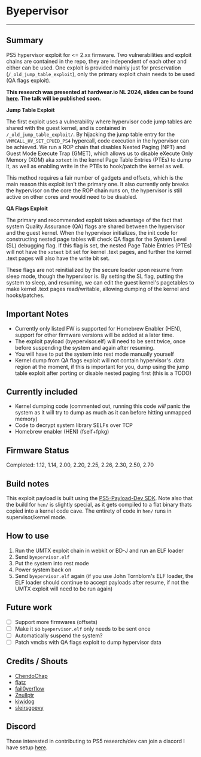 # Byepervisor
---
## Summary
PS5 hypervisor exploit for <= 2.xx firmware. Two vulnerabilities and exploit chains are contained in the repo, they are independent of each other and either can be used. One exploit is provided mainly just for preservation (`/_old_jump_table_exploit`), only the primary exploit chain needs to be used (QA flags exploit).

**This research was presented at hardwear.io NL 2024, slides can be found [here](https://github.com/PS5Dev/Byepervisor/blob/main/Byepervisor_%20Breaking%20PS5%20Hypervisor%20Security.pdf). The talk will be published soon.**

**Jump Table Exploit**

The first exploit uses a vulnerability where hypervisor code jump tables are shared with the guest kernel, and is contained in `/_old_jump_table_exploit/`. By hijacking the jump table entry for the `VMMCALL_HV_SET_CPUID_PS4` hypercall, code execution in the hypervisor can be achieved. We run a ROP chain that disables Nested Paging (NPT) and Guest Mode Execute Trap (GMET), which allows us to disable eXecute Only Memory (XOM) aka `xotext` in the kernel Page Table Entries (PTEs) to dump it, as well as enabling write in the PTEs to hook/patch the kernel as well.

This method requires a fair number of gadgets and offsets, which is the main reason this exploit isn't the primary one. It also currently only breaks the hypervisor on the core the ROP chain runs on, the hypervisor is still active on other cores and would need to be disabled.

**QA Flags Exploit**

The primary and recommended exploit takes advantage of the fact that system Quality Assurance (QA) flags are shared between the hypervisor and the guest kernel. When the hypervisor initializes, the init code for constructing nested page tables will check QA flags for the System Level (SL) debugging flag. If this flag is set, the nested Page Table Entries (PTEs) will not have the `xotext` bit set for kernel .text pages, and further the kernel .text pages will also have the write bit set.

These flags are not reinitialized by the secure loader upon resume from sleep mode, though the hypervisor is. By setting the SL flag, putting the system to sleep, and resuming, we can edit the guest kernel's pagetables to make kernel .text pages read/writable, allowing dumping of the kernel and hooks/patches.

## Important Notes
- Currently only listed FW is supported for Homebrew Enabler (HEN), support for other firmware versions will be added at a later time.
- The exploit payload (byepervisor.elf) will need to be sent twice, once before suspending the system and again after resuming.
- You will have to put the system into rest mode manually yourself
- Kernel dump from QA flags exploit will not contain hypervisor's .data region at the moment, if this is important for you, dump using the jump table exploit after porting or disable nested paging first (this is a TODO)

## Currently included
- Kernel dumping code (commented out, running this code *will* panic the system as it will try to dump as much as it can before hitting unmapped memory)
- Code to decrypt system library SELFs over TCP
- Homebrew enabler (HEN) (fself+fpkg)

## Firmware Status
Completed: 1.12, 1.14, 2.00, 2.20, 2.25, 2.26, 2.30, 2.50, 2.70

## Build notes
This exploit payload is built using the [PS5-Payload-Dev SDK](https://github.com/ps5-payload-dev/sdk). Note also that the build for `hen/` is slightly special, as it gets compiled to a flat binary thats copied into a kernel code cave. The entirety of code in `hen/` runs in supervisor/kernel mode.

## How to use
1. Run the UMTX exploit chain in webkit or BD-J and run an ELF loader
2. Send `byepervisor.elf`
3. Put the system into rest mode
4. Power system back on
5. Send `byepervisor.elf` again (if you use John Tornblom's ELF loader, the ELF loader should continue to accept payloads after resume, if not the UMTX exploit will need to be run again)

## Future work
- [ ] Support more firmwares (offsets)
- [ ] Make it so `byepervisor.elf` only needs to be sent once
- [ ] Automatically suspend the system?
- [ ] Patch vmcbs with QA flags exploit to dump hypervisor data

## Credits / Shouts
- [ChendoChap](https://github.com/ChendoChap)
- [flatz](https://x.com/flat_z)
- [fail0verflow](https://fail0verflow.com/blog/)
- [Znullptr](https://twitter.com/Znullptr)
- [kiwidog](https://kiwidog.me/)
- [sleirsgoevy](https://x.com/sleirsgoevy)

## Discord
Those interested in contributing to PS5 research/dev can join a discord I have setup [here](https://discord.gg/kbrzGuH3F6).
